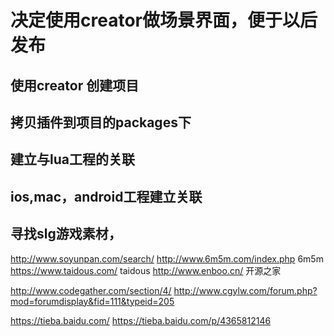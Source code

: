 # 决定使用creator做场景界面，便于以后发布

## 使用creator 创建项目

## 拷贝插件到项目的packages下

## 建立与lua工程的关联

## ios,mac，android工程建立关联

## 寻找slg游戏素材，
http://www.soyunpan.com/search/
http://www.6m5m.com/index.php   6m5m
https://www.taidous.com/  taidous
http://www.enboo.cn/   开源之家

http://www.codegather.com/section/4/
http://www.cgylw.com/forum.php?mod=forumdisplay&fid=111&typeid=205

https://tieba.baidu.com/
https://tieba.baidu.com/p/4365812146